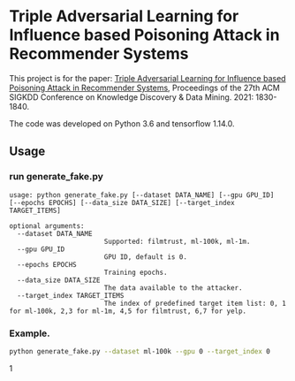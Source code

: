# Triple Adversarial Learning for Influence based Poisoning Attack in Recommender Systems
This project is for the paper: [Triple Adversarial Learning for Influence based Poisoning Attack in Recommender Systems](https://dl.acm.org/doi/abs/10.1145/3447548.3467335), Proceedings of the 27th ACM SIGKDD Conference on Knowledge Discovery & Data Mining. 2021: 1830-1840.

The code was developed on Python 3.6 and tensorflow 1.14.0.

## Usage

### run generate_fake.py
```
usage: python generate_fake.py [--dataset DATA_NAME] [--gpu GPU_ID]
[--epochs EPOCHS] [--data_size DATA_SIZE] [--target_index TARGET_ITEMS]

optional arguments:
  --dataset DATA_NAME
                        Supported: filmtrust, ml-100k, ml-1m.
  --gpu GPU_ID
                        GPU ID, default is 0.
  --epochs EPOCHS
                        Training epochs.
  --data_size DATA_SIZE
                        The data available to the attacker.
  --target_index TARGET_ITEMS
                        The index of predefined target item list: 0, 1 for ml-100k, 2,3 for ml-1m, 4,5 for filmtrust, 6,7 for yelp.
```

### Example.
```bash
python generate_fake.py --dataset ml-100k --gpu 0 --target_index 0
```
1
